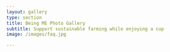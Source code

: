 ```yaml
---
layout: gallery
type: section
title: Being ME Photo Gallery
subtitle: Support sustainable farming while enjoying a cup
image: /images/faq.jpg

---
```


